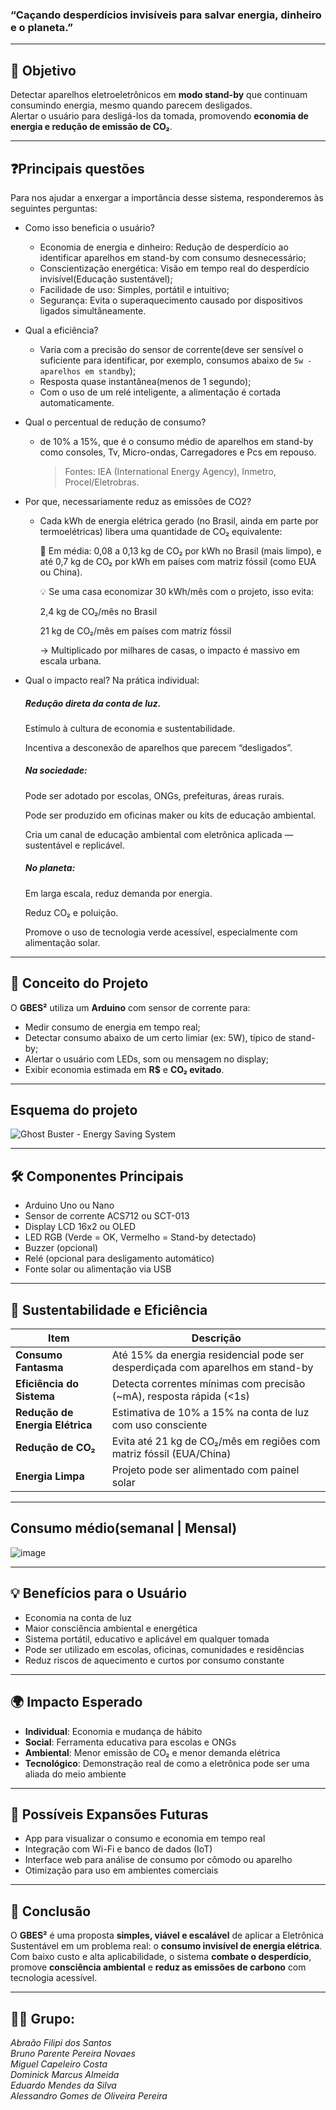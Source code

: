 
### “Caçando desperdícios invisíveis para salvar energia, dinheiro e o planeta.”

---

## 🎯 Objetivo

Detectar aparelhos eletroeletrônicos em **modo stand-by** que continuam consumindo energia, mesmo quando parecem desligados.  
Alertar o usuário para desligá-los da tomada, promovendo **economia de energia e redução de emissão de CO₂**.

---

## ❓Principais questões

Para nos ajudar a enxergar a importância desse sistema, responderemos às seguintes perguntas:

- Como isso beneficia o usuário?
  - Economia de energia e dinheiro: Redução de desperdício ao identificar aparelhos em stand-by com consumo desnecessário;
  - Conscientização energética: Visão em tempo real do desperdício invisível(Educação sustentável);
  - Facilidade de uso: Simples, portátil e intuitivo;
  - Segurança: Evita o superaquecimento causado por dispositivos ligados simultâneamente.
- Qual a eficiência?
   - Varia com a precisão do sensor de corrente(deve ser sensível o suficiente para identificar, por exemplo, consumos abaixo de `5w - aparelhos em standby`);
   - Resposta quase instantânea(menos de 1 segundo);
   - Com o uso de um relé inteligente, a alimentação é cortada automaticamente.
- Qual o percentual de redução de consumo?
  - de 10% a 15%, que é o consumo médio de aparelhos em stand-by como consoles, Tv, Micro-ondas, Carregadores e Pcs em repouso.
    > Fontes: IEA (International Energy Agency), Inmetro, Procel/Eletrobras.
- Por que, necessariamente reduz as emissões de CO2?
  - Cada kWh de energia elétrica gerado (no Brasil, ainda em parte por termoelétricas) libera uma quantidade de CO₂ equivalente:
    
    🔹 Em média:
    0,08 a 0,13 kg de CO₂ por kWh no Brasil (mais limpo), e até 0,7 kg de CO₂ por kWh em países com matriz fóssil (como EUA ou China).
    
    💡 Se uma casa economizar 30 kWh/mês com o projeto, isso evita:
    
    2,4 kg de CO₂/mês no Brasil
    
    21 kg de CO₂/mês em países com matriz fóssil
    
    → Multiplicado por milhares de casas, o impacto é massivo em escala urbana.
- Qual o impacto real?
  Na prática individual:

  ##### Redução direta da conta de luz.
  
  Estímulo à cultura de economia e sustentabilidade.
  
  Incentiva a desconexão de aparelhos que parecem “desligados”.
  
  ##### Na sociedade:
  
  Pode ser adotado por escolas, ONGs, prefeituras, áreas rurais.
  
  Pode ser produzido em oficinas maker ou kits de educação ambiental.
  
  Cria um canal de educação ambiental com eletrônica aplicada — sustentável e replicável.
  
  ##### No planeta:
  
  Em larga escala, reduz demanda por energia.
  
  Reduz CO₂ e poluição.
  
  Promove o uso de tecnologia verde acessível, especialmente com alimentação solar.

---

## 🧠 Conceito do Projeto

O **GBES²** utiliza um **Arduino** com sensor de corrente para:
- Medir consumo de energia em tempo real;
- Detectar consumo abaixo de um certo limiar (ex: 5W), típico de stand-by;
- Alertar o usuário com LEDs, som ou mensagem no display;
- Exibir economia estimada em **R$** e **CO₂ evitado**.

---
## Esquema do projeto

![Ghost Buster - Energy Saving System](https://github.com/user-attachments/assets/d9677084-83b8-4a6a-ad5e-8e775ac69378)



---

## 🛠️ Componentes Principais

- Arduino Uno ou Nano  
- Sensor de corrente ACS712 ou SCT-013  
- Display LCD 16x2 ou OLED  
- LED RGB (Verde = OK, Vermelho = Stand-by detectado)  
- Buzzer (opcional)  
- Relé (opcional para desligamento automático)  
- Fonte solar ou alimentação via USB  

---

## 🌱 Sustentabilidade e Eficiência

| Item                              | Descrição                                                                 |
|-----------------------------------|---------------------------------------------------------------------------|
| **Consumo Fantasma**              | Até 15% da energia residencial pode ser desperdiçada com aparelhos em stand-by |
| **Eficiência do Sistema**         | Detecta correntes mínimas com precisão (~mA), resposta rápida (<1s)        |
| **Redução de Energia Elétrica**   | Estimativa de 10% a 15% na conta de luz com uso consciente                |
| **Redução de CO₂**                | Evita até 21 kg de CO₂/mês em regiões com matriz fóssil (EUA/China)      |
| **Energia Limpa**                 | Projeto pode ser alimentado com painel solar                              |

---
## Consumo médio(semanal | Mensal)

![image](https://github.com/user-attachments/assets/079af0ff-680b-4b7f-baa3-6fcaa8030876)

---

## 💡 Benefícios para o Usuário

- Economia na conta de luz  
- Maior consciência ambiental e energética  
- Sistema portátil, educativo e aplicável em qualquer tomada  
- Pode ser utilizado em escolas, oficinas, comunidades e residências  
- Reduz riscos de aquecimento e curtos por consumo constante  

---

## 🌍 Impacto Esperado

- **Individual**: Economia e mudança de hábito  
- **Social**: Ferramenta educativa para escolas e ONGs  
- **Ambiental**: Menor emissão de CO₂ e menor demanda elétrica  
- **Tecnológico**: Demonstração real de como a eletrônica pode ser uma aliada do meio ambiente  

---

## 🔁 Possíveis Expansões Futuras

- App para visualizar o consumo e economia em tempo real  
- Integração com Wi-Fi e banco de dados (IoT)  
- Interface web para análise de consumo por cômodo ou aparelho  
- Otimização para uso em ambientes comerciais  

---

## 📌 Conclusão

O **GBES²** é uma proposta **simples, viável e escalável** de aplicar a Eletrônica Sustentável em um problema real: o **consumo invisível de energia elétrica**.  
Com baixo custo e alta aplicabilidade, o sistema **combate o desperdício**, promove **consciência ambiental** e **reduz as emissões de carbono** com tecnologia acessível.

---

## 👨‍🔧 Grupo:  
*Abraão Filipi dos Santos* </br>
*Bruno Parente Pereira Novaes* </br>
*Miguel Capeleiro Costa* </br>
*Dominick Marcus Almeida* </br>
*Eduardo Mendes da Silva* </br>
*Alessandro Gomes de Oliveira Pereira*  

